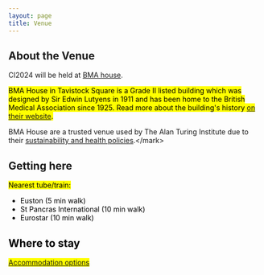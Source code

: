```yaml
---
layout: page
title: Venue
---
```



## About the Venue

CI2024 will be held at [BMA house](https://bmahouse.org.uk).

<mark>BMA House in Tavistock Square is a Grade II listed building which was designed by Sir Edwin Lutyens in 1911 and has been home to the British Medical Association since 1925. Read more about the building's history [on their website](https://bmahouse.org.uk).

BMA House are a trusted venue used by The Alan Turing Institute due to their [sustainability and health policies](https://bmahouse.org.uk/sustainability/#:~:text=At%20BMA%20House%2C%20we%20place%20sustainability%20at%20the,Sustainability%20to%20us%20is%20a%20way%20of%20life.).</mark>

## Getting here
<mark>
Nearest tube/train:

* Euston (5 min walk)
* St Pancras International (10 min walk)
* Eurostar (10 min walk)</mark>

## Where to stay
<mark>[Accommodation options](https://drive.google.com/file/d/1nqZhj24x_IZrsrZA2NWoKlg_hVn9nIyJ/view?usp=sharing)</mark>


